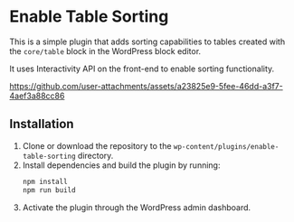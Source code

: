 # Enable Table Sorting

This is a simple plugin that adds sorting capabilities to tables created with the `core/table` block in the WordPress block editor.

It uses Interactivity API on the front-end to enable sorting functionality.

https://github.com/user-attachments/assets/a23825e9-5fee-46dd-a3f7-4aef3a88cc86

## Installation

1. Clone or download the repository to the `wp-content/plugins/enable-table-sorting` directory.
2. Install dependencies and build the plugin by running:
   ```bash
   npm install
   npm run build
   ```
3. Activate the plugin through the WordPress admin dashboard.
